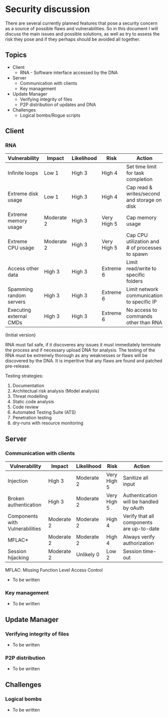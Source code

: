 # Security discussion
There are several currently planned features that pose a security concern as a source of possible flaws and vulnerabilities.
So in this document I will discuss the main issues and possible solutions, as well as try to assess the risk they pose and if they perhaps should be avoided all together.

## Topics
* Client
  * RNA - Software interface accessed by the DNA
* Server
  * Communication with clients
  * Key management
* Update Manager
  * Verifying integrity of files
  * P2P distribution of updates and DNA
* Challenges
  * Logical bombs/Rogue scripts


## Client
### RNA

| Vulnerability           | Impact     | Likelihood | Risk        | Action                                          |
|-------------------------|------------|------------|-------------|-------------------------------------------------|
| Infinite loops          | Low 1      | High 3     | High 4      | Set time limit for task completion              |
| Extreme disk usage      | Low 1      | High 3     | High 4      | Cap read & writes/second and storage on disk    |
| Extreme memory usage    | Moderate 2 | High 3     | Very High 5 | Cap memory usage                                |
| Extreme CPU usage       | Moderate 2 | High 3     | Very High 5 | Cap CPU utilization and # of processes to spawn |
| Access other data       | High 3     | High 3     | Extreme 6   | Limit read/write to specific folders            |
| Spamming random servers | High 3     | High 3     | Extreme 6   | Limit network communication to specific IP      |
| Executing external CMDs | High 3     | High 3     | Extreme 6   | No access to commands other than RNA            |
(Initial version)

RNA must fail safe, if it discoveres any issues it must immediately terminate the process and if necessary upload DNA for analysis.
The testing of the RNA must be extremely thorough as any weaknesses or flaws will be discovered by the DNA.
It is imperitive that any flaws are found and patched pre-release.

Testing strategies:
  1. Documentation
  2. Architectual risk analysis (Model analysis)
  3. Threat modelling
  4. Static code analysis
  5. Code review
  6. Automated Testing Suite (ATS)
  7. Penetration testing
  8. dry-runs with resource monitoring
  
  
## Server
### Communication with clients

| Vulnerability         | Impact     | Likelihood | Risk        | Action                                  |
|-----------------------|------------|------------|-------------|-----------------------------------------|
| Injection             | High 3     | Moderate 2 | Very High 5 | Sanitize all input                      |
| Broken authentication | High 3     | Moderate 2 | Very High 5 | Authentication will be handled by oAuth |
| Components with Vulnerabilities | Moderate 2 | Moderate 2 | High 4 | Verify that all components are up-to-date |
| MFLAC*                | Moderate 2 | Moderate 2 | High 4      | Always verify authorization             |
| Session hijacking     | Moderate 2 | Unlikely 0 | Low 2       | Session time-out                        |

MFLAC: Missing Function Level Access Control

* To be written

### Key management
* To be written

## Update Manager
### Verifying integrity of files
* To be written

### P2P distribution
* To be written

## Challenges
### Logical bombs
* To be written
